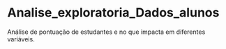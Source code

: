 # Analise_exploratoria_Dados_alunos
Análise de pontuação de estudantes e no que impacta em diferentes variáveis.
